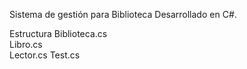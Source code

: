 Sistema de gestión para Biblioteca Desarrollado en C#.

Estructura
  Biblioteca.cs    
  Libro.cs         
  Lector.cs 
  Test.cs
